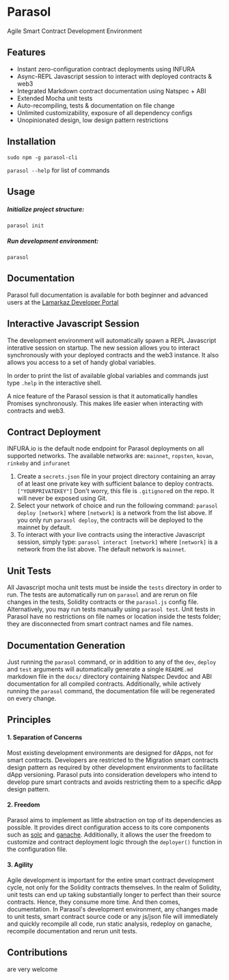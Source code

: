 # Parasol
Agile Smart Contract Development Environment

## Features
* Instant zero-configuration contract deployments using INFURA
* Async-REPL Javascript session to interact with deployed contracts & web3
* Integrated Markdown contract documentation using Natspec + ABI
* Extended Mocha unit tests
* Auto-recompiling, tests & documentation on file change
* Unlimited customizability, exposure of all dependency configs
* Unopinionated design, low design pattern restrictions

## Installation
`sudo npm -g parasol-cli`

`parasol --help` for list of commands
## Usage

##### Initialize project structure:
`parasol init`

##### Run development environment:
`parasol`

## Documentation
Parasol full documentation is available for both beginner and advanced users at the [Lamarkaz Developer Portal](https://developer.lamarkaz.com/parasol/)

## Interactive Javascript Session
The development environment will automatically spawn a REPL Javascript interative session on startup. The new session allows you to interact synchronously with your deployed contracts and the web3 instance. It also allows you access to a set of handy global variables.

In order to print the list of available global variables and commands just type `.help` in the interactive shell.

A nice feature of the Parasol session is that it automatically handles Promises synchronously. This makes life easier when interacting with contracts and web3.

## Contract Deployment
INFURA.io is the default node endpoint for Parasol deployments on all supported networks. The available networks are: `mainnet`, `ropsten`, `kovan`, `rinkeby` and `infuranet`
1. Create a `secrets.json` file in your project directory containing an array of at least one private key with sufficient balance to deploy contracts.
`["YOURPRIVATEKEY"]`
Don't worry, this file is `.gitignore`d on the repo. It will never be exposed using Git.
2. Select your network of choice and run the following command:
`parasol deploy [network]` where `[network]` is a network from the list above.
If you only run `parasol deploy`, the contracts will be deployed to the mainnet by default.
3. To interact with your live contracts using the interactive Javascript session, simply type:
`parasol interact [network]` where `[network]` is a network from the list above. The default network is `mainnet`.

## Unit Tests
All Javascript mocha unit tests must be inside the `tests` directory in order to run. The tests are automatically run on `parasol` and are rerun on file changes in the tests, Solidity contracts or the `parasol.js` config file. Alternatively, you may run tests manually using `parasol test`. Unit tests in Parasol have no restrictions on file names or location inside the tests folder; they are disconnected from smart contract names and file names.

## Documentation Generation
Just running the `parasol` command, or in addition to any of the `dev`, `deploy` and `test` arguments will automatically generate a single `README.md` markdown file in the `docs/` directory containing Natspec Devdoc and ABI documentation for all compiled contracts. Additionally, while actively running the `parasol` command, the documentation file will be regenerated on every change.

## Principles
#### 1. Separation of Concerns
Most existing development environments are designed for dApps, not for smart contracts. Developers are restricted to the Migration smart contracts design pattern as required by other development environments to facilitate dApp versioning. Parasol puts into consideration developers who intend to develop pure smart contracts and avoids restricting them to a specific dApp design pattern.
#### 2. Freedom
Parasol aims to implement as little abstraction on top of its dependencies as possible. It provides direct configuration access to its core components such as [solc](https://github.com/ethereum/solc-js) and [ganache](https://github.com/trufflesuite/ganache-cli). Additionally, it allows the user the freedom to customize and contract deployment logic through the `deployer()` function in the configuration file.
#### 3. Agility
Agile development is important for the entire smart contract development cycle, not only for the Solidity contracts themselves. In the realm of Solidity, unit tests can end up taking substantially longer to perfect than their source contracts. Hence, they consume more time. And then comes, documentation. In Parasol's development environment, any changes made to unit tests, smart contract source code or any js/json file will immediately and quickly recompile all code, run static analysis, redeploy on ganache, recompile documentation and rerun unit tests. 

## Contributions
are very welcome
